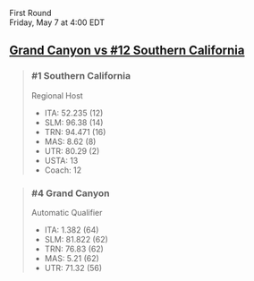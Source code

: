 First Round  
Friday, May 7 at 4:00 EDT
## [Grand Canyon vs #12 Southern California](https://www.ncaa.com/game/5833381) 

> ### #1 Southern California  
> Regional Host  
> - ITA: 52.235 (12)  
> - SLM: 96.38 (14)  
> - TRN: 94.471 (16)  
> - MAS: 8.62 (8)  
> - UTR: 80.29 (2)  
> - USTA: 13  
> - Coach: 12  

> ### #4 Grand Canyon  
> Automatic Qualifier  
> - ITA: 1.382 (64)  
> - SLM: 81.822 (62)  
> - TRN: 76.83 (62)  
> - MAS: 5.21 (62)  
> - UTR: 71.32 (56)  